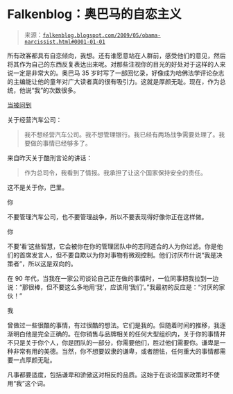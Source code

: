 <!--yml

分类：未分类

日期：2024 年 05 月 12 日 22 时 00 分 38 秒

-->

# Falkenblog：奥巴马的自恋主义

> 来源：[`falkenblog.blogspot.com/2009/05/obama-narcissist.html#0001-01-01`](http://falkenblog.blogspot.com/2009/05/obama-narcissist.html#0001-01-01)

所有政客都具有自恋倾向，我想。还有谁愿意站在人群前，感受他们的意见，然后将其作为自己的东西反复表达出来呢。对那些注视你的目光的好处对于这样的人来说一定是非常大的。奥巴马 35 岁时写了一部回忆录，好像成为哈佛法学评论杂志的主编能让他的童年对广大读者真的很有吸引力。这就是厚颜无耻。现在，作为总统，他说“我”的次数很多。

[当被问到](http://www.google.com/hostednews/ap/article/ALeqM5i1P9NpsaoSA1i90w91eoA3oXq1OwD97SGVI00)

关于经营汽车公司：

> 我不想经营汽车公司。我不想管理银行。我已经有两场战争需要处理了。我要做的事情已经够多了。

来自昨天关于酷刑言论的讲话：

> 作为总司令，我看到了情报。我承担了让这个国家保持安全的责任。

这不是关于你，巴里。

你

不要管理汽车公司，也不要管理战争，所以不要表现得好像你正在这样做。

你

不要‘看’这些智慧，它会被你在你的管理团队中的志同道合的人为你过滤。你是他们的首席发言人，但不要自欺以为你对事物有微观控制。他们讨厌布什说“我是决策者”，所以这是双向的。

在 90 年代，当我在一家公司谈论自己正在做的事情时，一位同事把我拉到一边说：“那很棒，但不要这么多地用‘我’，应该用‘我们’。”我最初的反应是：“讨厌的家伙！”

我

曾做过一些很酷的事情，有过很酷的想法。它们是我的。但随着时间的推移，我逐渐明白他是完全正确的。在你销售与品牌相关的任何大型组织内，关于你的事情并不只是关于你个人，你是团队的一部分，你需要他们，胜过他们需要你。谦卑是一种非常有用的美德。当然，你不想要奴隶的谦卑，或者胆怯，任何重大的事情都需要一点厚颜无耻。

凡事都要适度，包括谦卑和骄傲这对相反的品质。这始于在谈论国家政策时不使用“我”这个词。
